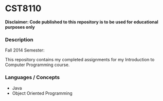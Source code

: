 # CST8110

**Disclaimer: Code published to this repository is to be used for educational purposes only**

### Description

Fall 2014 Semester:

This repository contains my completed assignments for my Introduction to Computer Programming course.

### Languages / Concepts
- Java
- Object Oriented Programming

